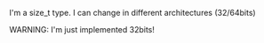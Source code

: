 I'm a size_t type. I can change in different architectures (32/64bits)WARNING: I'm just implemented 32bits!
